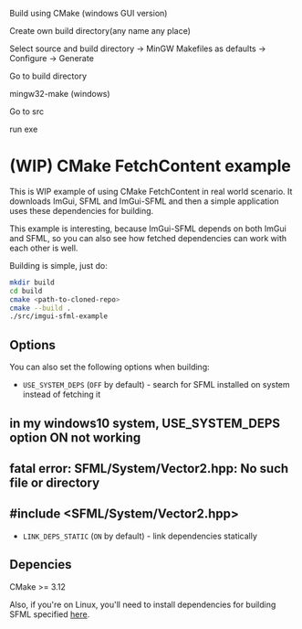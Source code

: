 Build using CMake (windows GUI version)

Create own build directory(any name any place)

Select source and build directory
-> MinGW Makefiles as defaults
-> Configure
-> Generate 

Go to build directory

mingw32-make (windows)

Go to src 

run exe


(WIP) CMake FetchContent example
==========================

This is WIP example of using CMake FetchContent in real world scenario. It
downloads ImGui, SFML and ImGui-SFML and then a simple application uses these
dependencies for building.

This example is interesting, because ImGui-SFML depends on both ImGui and SFML,
so you can also see how fetched dependencies can work with each other is well.

Building is simple, just do:

```sh
mkdir build
cd build
cmake <path-to-cloned-repo>
cmake --build .
./src/imgui-sfml-example
```

Options
-------

You can also set the following options when building:

* `USE_SYSTEM_DEPS` (`OFF` by default) - search for SFML installed on system instead of fetching it
## in my windows10 system, USE_SYSTEM_DEPS option ON not working 
## fatal error: SFML/System/Vector2.hpp: No such file or directory
##  #include <SFML/System/Vector2.hpp>
 
 
* `LINK_DEPS_STATIC` (`ON` by default) - link dependencies statically


Depencies
---

CMake >= 3.12

Also, if you're on Linux, you'll need to install dependencies for building SFML
specified
[here](https://www.sfml-dev.org/tutorials/2.5/compile-with-cmake.php#installing-dependencies).
